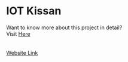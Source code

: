 # IOT Kissan
Want to know more about this project in detail?<br>
Visit [Here](https://drive.google.com/file/d/1NGlXHttykOF_v96Qw_gVaLgw2tXd5Q_T/view?usp=sharing)<br>
<br><br>
[Website Link](https://iot-kissan-frontend.vercel.app/)
